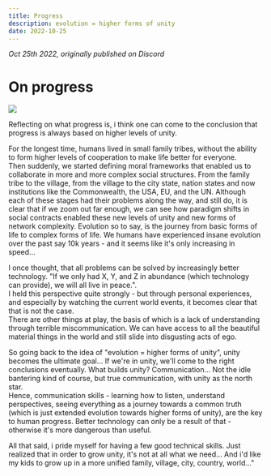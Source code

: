 ```yaml
---
title: Progress
description: evolution = higher forms of unity
date: 2022-10-25
---
```


*Oct 25th 2022, originally published on Discord*
# On progress

![](https://ipfs.vv.xyz/ipfs/QmYduWeAQKdJKt1StvdxuHTHouTqrFsESxVDNaQpzVMy89?filename=on-progress.png)

Reflecting on what progress is, i think one can come to the conclusion that progress is always based on higher levels of unity. 

For the longest time, humans lived in small family tribes, without the ability to form higher levels of cooperation to make life better for everyone. <br>
Then suddenly, we started defining moral frameworks that enabled us to collaborate in more and more complex social structures. 
From the family tribe to the village, from the village to the city state, nation states and now institutions like the Commonwealth, the USA, EU, and the UN. Although each of these stages had their problems along the way, and still do, it is clear that if we zoom out far enough, we can see how paradigm shifts in social contracts enabled these new levels of unity and new forms of network complexity. Evolution so to say, is the journey from basic forms of life to complex forms of life. We humans have experienced insane evolution over the past say 10k years - and it seems like it's only increasing in speed... 

I once thought, that all problems can be solved by increasingly better technology. "If we only had X, Y, and Z in abundance (which technology can provide), we will all live in peace.". <br>
I held this perspective quite strongly - but through personal experiences, and especially by watching the current world events, it becomes clear that that is not the case. <br>
There are other things at play, the basis of which is a lack of understanding through terrible miscommunication. We can have access to all the beautiful material things in the world and still slide into disgusting acts of ego. 

So going back to the idea of "evolution = higher forms of unity", unity becomes the ultimate goal... If we're in unity, we'll come to the right conclusions eventually. What builds unity? Communication... Not the idle bantering kind of course, but true communication, with unity as the north star. <br>
Hence, communication skills - learning how to listen, understand perspectives, seeing everything as a journey towards a common truth (which is just extended evolution towards higher forms of unity), are the key to human progress. Better technology can only be a result of that - otherwise it's more dangerous than useful. 

All that said, i pride myself for having a few good technical skills. Just realized that in order to grow unity, it's not at all what we need... And i'd like my kids to grow up in a more unified family, village, city, country, world..."
